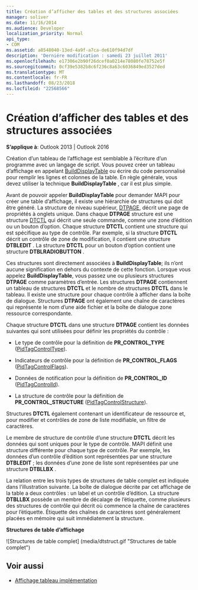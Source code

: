 ```yaml
---
title: Création d’afficher des tables et des structures associées
manager: soliver
ms.date: 11/16/2014
ms.audience: Developer
localization_priority: Normal
api_type:
- COM
ms.assetid: a8548040-13ed-4a9f-a7ca-de610f94d7df
description: 'Derniére modification : samedi 23 juillet 2011'
ms.openlocfilehash: e17306e2b90f26dcef0a0214e78080fe78752e5f
ms.sourcegitcommit: 0cf39e5382b8c6f236c8a63c6036849ed3527ded
ms.translationtype: MT
ms.contentlocale: fr-FR
ms.lasthandoff: 08/23/2018
ms.locfileid: "22568566"
---
```

# <a name="creating-display-tables-and-related-structures"></a>Création d’afficher des tables et des structures associées
  
**S’applique à**: Outlook 2013 | Outlook 2016 
  
Création d’un tableau de l’affichage est semblable à l’écriture d’un programme avec un langage de script. Vous pouvez créer un tableau d’affichage en appelant [BuildDisplayTable](builddisplaytable.md) ou écrire du code personnalisé pour remplir les lignes et colonnes de la table. En règle générale, vous devez utiliser la technique **BuildDisplayTable** , car il est plus simple. 
  
Avant de pouvoir appeler **BuildDisplayTable** pour demander MAPI pour créer une table d’affichage, il existe une hiérarchie de structures qui doit être généré. La structure de niveau supérieur, [DTPAGE](dtpage.md), décrit une page de propriétés à onglets unique. Dans chaque **DTPAGE** structure est une structure [DTCTL](dtctl.md) qui décrit une seule commande, comme une zone d’édition ou un bouton d’option. Chaque structure **DTCTL** contient une structure qui est spécifique au type de contrôle. Par exemple, si la structure **DTCTL** décrit un contrôle de zone de modification, il contient une structure **DTBLEDIT** . La structure **DTCTL** pour un bouton d’option contient une structure **DTBLRADIOBUTTON** . 
  
Ces structures sont directement associées à **BuildDisplayTable**; ils n’ont aucune signification en dehors du contexte de cette fonction. Lorsque vous appelez **BuildDisplayTable**, vous passez une ou plusieurs structures **DTPAGE** comme paramètres d’entrée. Les structures **DTPAGE** contiennent un tableau de structures **DTCTL** et le nombre de structures **DTCTL** dans le tableau. Il existe une structure pour chaque contrôle à afficher dans la boîte de dialogue. Structures **DTPAGE** ont également une chaîne de caractères qui représente le nom d’une aide fichier et la boîte de dialogue zone ressource correspondante. 
  
Chaque structure **DTCTL** dans une structure **DTPAGE** contient les données suivantes qui sont utilisées pour définir les propriétés du contrôle : 
  
- Le type de contrôle pour la définition de **PR_CONTROL_TYPE** ([PidTagControlType](pidtagcontroltype-canonical-property.md)).
    
- Indicateurs de contrôle pour la définition de **PR_CONTROL_FLAGS** ([PidTagControlFlags](pidtagcontrolflags-canonical-property.md)).
    
- Données de notification pour la définition de **PR_CONTROL_ID** ([PidTagControlId](pidtagcontrolid-canonical-property.md)).
    
- La structure de contrôle pour la définition de **PR_CONTROL_STRUCTURE** ([PidTagControlStructure](pidtagcontrolstructure-canonical-property.md)).
    
Structures **DTCTL** également contenant un identificateur de ressource et, pour modifier et contrôles de zone de liste modifiable, un filtre de caractères. 
  
Le membre de structure de contrôle d’une structure **DTCTL** décrit les données qui sont uniques pour le type de contrôle. MAPI définit une structure différente pour chaque type de contrôle. Par exemple, les données d’un contrôle d’édition sont représentées par une structure **DTBLEDIT** ; les données d’une zone de liste sont représentées par une structure **DTBLLBX** . 
  
La relation entre les trois types de structures de table complet est indiquée dans l’illustration suivante. La boîte de dialogue décrite par cet affichage de la table a deux contrôles : un label et un contrôle d’édition. La structure **DTBLLBX** possède un membre de décalage de l’étiquette, comme plusieurs des structures de contrôle qui décrit où commence la chaîne de caractères pour l’étiquette. Étiquette des chaînes de caractères sont généralement placées en mémoire qui suit immédiatement la structure. 
  
**Structures de table d’affichage**
  
![Structures de table complet] (media/dtstruct.gif "Structures de table complet")
  
## <a name="see-also"></a>Voir aussi

- [Affichage tableau implémentation](display-table-implementation.md)

